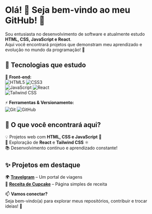# Olá! 👋 Seja bem-vindo ao meu GitHub! 💖  

Sou entusiasta no desenvolvimento de software e atualmente estudo **HTML, CSS, JavaScript e React**.  
Aqui você encontrará projetos que demonstram meu aprendizado e evolução no mundo da programação! 🚀  

## 💖 Tecnologias que estudo  

🎨 **Front-end:**  
 ![HTML5](https://img.shields.io/badge/HTML5-FF69B4?style=for-the-badge&logo=html5&logoColor=white)  ![CSS3](https://img.shields.io/badge/CSS3-9370DB?style=for-the-badge&logo=css3&logoColor=white)  
 ![JavaScript](https://img.shields.io/badge/JavaScript-FFD700?style=for-the-badge&logo=javascript&logoColor=black)  ![React](https://img.shields.io/badge/React-87CEFA?style=for-the-badge&logo=react&logoColor=black)  
![Tailwind CSS](https://img.shields.io/badge/TailwindCSS-66CDAA?style=for-the-badge&logo=tailwind-css&logoColor=white)  

⚡ **Ferramentas & Versionamento:**  
![Git](https://img.shields.io/badge/Git-FF4500?style=for-the-badge&logo=git&logoColor=white)  ![GitHub](https://img.shields.io/badge/GitHub-181717?style=for-the-badge&logo=github&logoColor=white)  


## 🌟 O que você encontrará aqui?  
💡 Projetos web com **HTML, CSS e JavaScript** 🎨  
🚀 Exploração de **React** e **Tailwind CSS** ⚛️  
📚 Desenvolvimento contínuo e aprendizado constante!  

## ✨ Projetos em destaque  
🌍 **[Travelgram](https://github.com/seu-usuario/travelgram)** – Um portal de viagens  
🧁 **[Receita de Cupcake](https://github.com/seu-usuario/pagina-receita-cupcake)** – Página simples de receita  

📫 **Vamos conectar?**  
Seja bem-vindo(a) para explorar meus repositórios, contribuir e trocar ideias! 💖  

